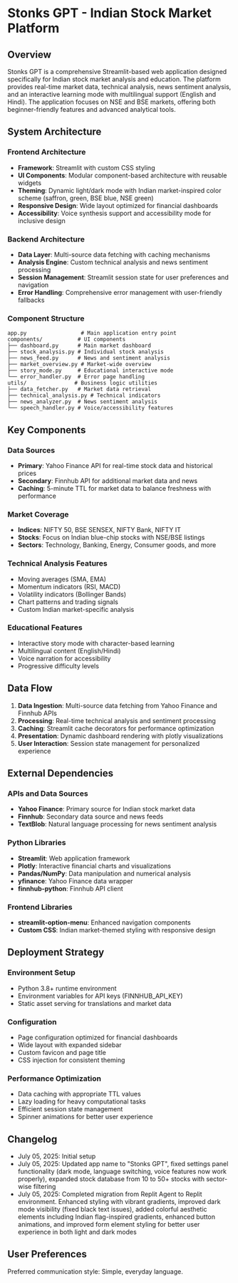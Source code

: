 # Stonks GPT - Indian Stock Market Platform

## Overview

Stonks GPT is a comprehensive Streamlit-based web application designed specifically for Indian stock market analysis and education. The platform provides real-time market data, technical analysis, news sentiment analysis, and an interactive learning mode with multilingual support (English and Hindi). The application focuses on NSE and BSE markets, offering both beginner-friendly features and advanced analytical tools.

## System Architecture

### Frontend Architecture
- **Framework**: Streamlit with custom CSS styling
- **UI Components**: Modular component-based architecture with reusable widgets
- **Theming**: Dynamic light/dark mode with Indian market-inspired color scheme (saffron, green, BSE blue, NSE green)
- **Responsive Design**: Wide layout optimized for financial dashboards
- **Accessibility**: Voice synthesis support and accessibility mode for inclusive design

### Backend Architecture
- **Data Layer**: Multi-source data fetching with caching mechanisms
- **Analysis Engine**: Custom technical analysis and news sentiment processing
- **Session Management**: Streamlit session state for user preferences and navigation
- **Error Handling**: Comprehensive error management with user-friendly fallbacks

### Component Structure
```
app.py                 # Main application entry point
components/           # UI components
├── dashboard.py      # Main market dashboard
├── stock_analysis.py # Individual stock analysis
├── news_feed.py      # News and sentiment analysis
├── market_overview.py # Market-wide overview
├── story_mode.py     # Educational interactive mode
└── error_handler.py  # Error page handling
utils/               # Business logic utilities
├── data_fetcher.py   # Market data retrieval
├── technical_analysis.py # Technical indicators
├── news_analyzer.py  # News sentiment analysis
└── speech_handler.py # Voice/accessibility features
```

## Key Components

### Data Sources
- **Primary**: Yahoo Finance API for real-time stock data and historical prices
- **Secondary**: Finnhub API for additional market data and news
- **Caching**: 5-minute TTL for market data to balance freshness with performance

### Market Coverage
- **Indices**: NIFTY 50, BSE SENSEX, NIFTY Bank, NIFTY IT
- **Stocks**: Focus on Indian blue-chip stocks with NSE/BSE listings
- **Sectors**: Technology, Banking, Energy, Consumer goods, and more

### Technical Analysis Features
- Moving averages (SMA, EMA)
- Momentum indicators (RSI, MACD)
- Volatility indicators (Bollinger Bands)
- Chart patterns and trading signals
- Custom Indian market-specific analysis

### Educational Features
- Interactive story mode with character-based learning
- Multilingual content (English/Hindi)
- Voice narration for accessibility
- Progressive difficulty levels

## Data Flow

1. **Data Ingestion**: Multi-source data fetching from Yahoo Finance and Finnhub APIs
2. **Processing**: Real-time technical analysis and sentiment processing
3. **Caching**: Streamlit cache decorators for performance optimization
4. **Presentation**: Dynamic dashboard rendering with plotly visualizations
5. **User Interaction**: Session state management for personalized experience

## External Dependencies

### APIs and Data Sources
- **Yahoo Finance**: Primary source for Indian stock market data
- **Finnhub**: Secondary data source and news feeds
- **TextBlob**: Natural language processing for news sentiment analysis

### Python Libraries
- **Streamlit**: Web application framework
- **Plotly**: Interactive financial charts and visualizations
- **Pandas/NumPy**: Data manipulation and numerical analysis
- **yfinance**: Yahoo Finance data wrapper
- **finnhub-python**: Finnhub API client

### Frontend Libraries
- **streamlit-option-menu**: Enhanced navigation components
- **Custom CSS**: Indian market-themed styling with responsive design

## Deployment Strategy

### Environment Setup
- Python 3.8+ runtime environment
- Environment variables for API keys (FINNHUB_API_KEY)
- Static asset serving for translations and market data

### Configuration
- Page configuration optimized for financial dashboards
- Wide layout with expanded sidebar
- Custom favicon and page title
- CSS injection for consistent theming

### Performance Optimization
- Data caching with appropriate TTL values
- Lazy loading for heavy computational tasks
- Efficient session state management
- Spinner animations for better user experience

## Changelog
- July 05, 2025: Initial setup
- July 05, 2025: Updated app name to "Stonks GPT", fixed settings panel functionality (dark mode, language switching, voice features now work properly), expanded stock database from 10 to 50+ stocks with sector-wise filtering
- July 05, 2025: Completed migration from Replit Agent to Replit environment. Enhanced styling with vibrant gradients, improved dark mode visibility (fixed black text issues), added colorful aesthetic elements including Indian flag-inspired gradients, enhanced button animations, and improved form element styling for better user experience in both light and dark modes

## User Preferences

Preferred communication style: Simple, everyday language.
